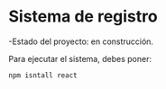<h1>Sistema de registro</h1>

-Estado del proyecto: en construcción.

Para ejecutar el sistema, debes poner:

```npm isntall react```


